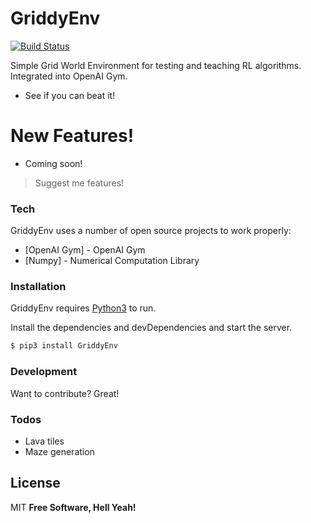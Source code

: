 # GriddyEnv

[![Build Status](https://travis-ci.org/joemccann/dillinger.svg?branch=master)](https://travis-ci.org/joemccann/dillinger)

Simple Grid World Environment for testing and teaching RL algorithms. Integrated into OpenAI Gym.

  - See if you can beat it!

# New Features!

  - Coming soon!

> Suggest me features!

### Tech

GriddyEnv uses a number of open source projects to work properly:

* [OpenAI Gym] - OpenAI Gym
* [Numpy] - Numerical Computation Library

### Installation

GriddyEnv requires [Python3](https://www.python.org/downloads/) to run.

Install the dependencies and devDependencies and start the server.

```sh
$ pip3 install GriddyEnv
```

### Development

Want to contribute? Great!


### Todos

 - Lava tiles
 - Maze generation

License
----

MIT
**Free Software, Hell Yeah!**


   [dill]: <https://github.com/joemccann/dillinger>
   [git-repo-url]: <https://github.com/joemccann/dillinger.git>
   [john gruber]: <http://daringfireball.net>
   [df1]: <http://daringfireball.net/projects/markdown/>
   [markdown-it]: <https://github.com/markdown-it/markdown-it>
   [Ace Editor]: <http://ace.ajax.org>
   [node.js]: <http://nodejs.org>
   [Twitter Bootstrap]: <http://twitter.github.com/bootstrap/>
   [jQuery]: <http://jquery.com>
   [@tjholowaychuk]: <http://twitter.com/tjholowaychuk>
   [express]: <http://expressjs.com>
   [AngularJS]: <http://angularjs.org>
   [Gulp]: <http://gulpjs.com>

   [PlDb]: <https://github.com/joemccann/dillinger/tree/master/plugins/dropbox/README.md>
   [PlGh]: <https://github.com/joemccann/dillinger/tree/master/plugins/github/README.md>
   [PlGd]: <https://github.com/joemccann/dillinger/tree/master/plugins/googledrive/README.md>
   [PlOd]: <https://github.com/joemccann/dillinger/tree/master/plugins/onedrive/README.md>
   [PlMe]: <https://github.com/joemccann/dillinger/tree/master/plugins/medium/README.md>
   [PlGa]: <https://github.com/RahulHP/dillinger/blob/master/plugins/googleanalytics/README.md>
